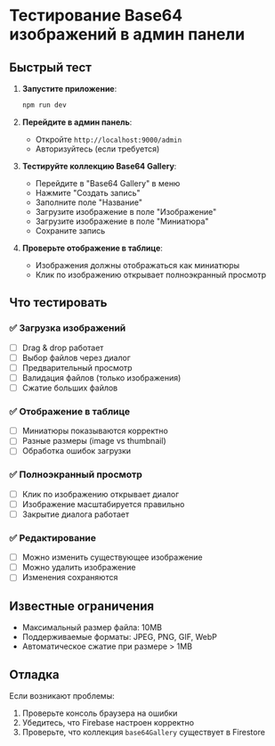 # Тестирование Base64 изображений в админ панели

## Быстрый тест

1. **Запустите приложение**:

   ```bash
   npm run dev
   ```

2. **Перейдите в админ панель**:
   - Откройте `http://localhost:9000/admin`
   - Авторизуйтесь (если требуется)

3. **Тестируйте коллекцию Base64 Gallery**:
   - Перейдите в "Base64 Gallery" в меню
   - Нажмите "Создать запись"
   - Заполните поле "Название"
   - Загрузите изображение в поле "Изображение"
   - Загрузите изображение в поле "Миниатюра"
   - Сохраните запись

4. **Проверьте отображение в таблице**:
   - Изображения должны отображаться как миниатюры
   - Клик по изображению открывает полноэкранный просмотр

## Что тестировать

### ✅ Загрузка изображений

- [ ] Drag & drop работает
- [ ] Выбор файлов через диалог
- [ ] Предварительный просмотр
- [ ] Валидация файлов (только изображения)
- [ ] Сжатие больших файлов

### ✅ Отображение в таблице

- [ ] Миниатюры показываются корректно
- [ ] Разные размеры (image vs thumbnail)
- [ ] Обработка ошибок загрузки

### ✅ Полноэкранный просмотр

- [ ] Клик по изображению открывает диалог
- [ ] Изображение масштабируется правильно
- [ ] Закрытие диалога работает

### ✅ Редактирование

- [ ] Можно изменить существующее изображение
- [ ] Можно удалить изображение
- [ ] Изменения сохраняются

## Известные ограничения

- Максимальный размер файла: 10MB
- Поддерживаемые форматы: JPEG, PNG, GIF, WebP
- Автоматическое сжатие при размере > 1MB

## Отладка

Если возникают проблемы:

1. Проверьте консоль браузера на ошибки
2. Убедитесь, что Firebase настроен корректно
3. Проверьте, что коллекция `base64Gallery` существует в Firestore
